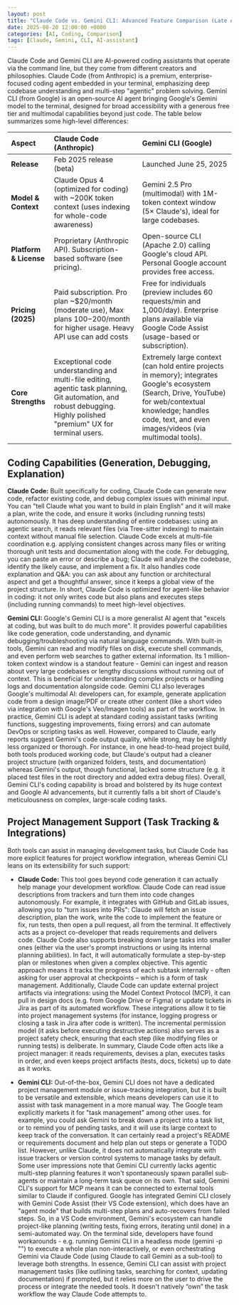 ```yaml
---
layout: post
title: "Claude Code vs. Gemini CLI: Advanced Feature Comparison (Late August 2025)"
date: 2025-08-20 12:00:00 +0000
categories: [AI, Coding, Comparison]
tags: [Claude, Gemini, CLI, AI-assistant]
---
```


Claude Code and Gemini CLI are AI-powered coding assistants that operate via the command line, but they come from different creators and philosophies. Claude Code (from Anthropic) is a premium, enterprise-focused coding agent embedded in your terminal, emphasizing deep codebase understanding and multi-step "agentic" problem solving. Gemini CLI (from Google) is an open-source AI agent bringing Google's Gemini model to the terminal, designed for broad accessibility with a generous free tier and multimodal capabilities beyond just code. The table below summarizes some high-level differences:

| Aspect | Claude Code (Anthropic) | Gemini CLI (Google) |
| :--- | :--- | :--- |
| **Release** | Feb 2025 release (beta) | Launched June 25, 2025 |
| **Model & Context** | Claude Opus 4 (optimized for coding) with ~200K token context (uses indexing for whole-code awareness) | Gemini 2.5 Pro (multimodal) with 1M-token context window (5× Claude's), ideal for large codebases. |
| **Platform & License** | Proprietary (Anthropic API). Subscription-based software (see pricing). | Open-source CLI (Apache 2.0) calling Google's cloud API. Personal Google account provides free access. |
| **Pricing (2025)** | Paid subscription. Pro plan ~$20/month (moderate use), Max plans $100-$200/month for higher usage. Heavy API use can add costs | Free for individuals (preview includes 60 requests/min and 1,000/day). Enterprise plans available via Google Code Assist (usage-based or subscription). |
| **Core Strengths** | Exceptional code understanding and multi-file editing, agentic task planning, Git automation, and robust debugging. Highly polished "premium" UX for terminal users. | Extremely large context (can hold entire projects in memory); integrates Google's ecosystem (Search, Drive, YouTube) for web/contextual knowledge; handles code, text, and even images/videos (via multimodal tools). |

## Coding Capabilities (Generation, Debugging, Explanation)

**Claude Code:** Built specifically for coding, Claude Code can generate new code, refactor existing code, and debug complex issues with minimal input. You can "tell Claude what you want to build in plain English" and it will make a plan, write the code, and ensure it works (including running tests) autonomously. It has deep understanding of entire codebases: using an agentic search, it reads relevant files (via Tree-sitter indexing) to maintain context without manual file selection. Claude Code excels at multi-file coordination e.g. applying consistent changes across many files or writing thorough unit tests and documentation along with the code. For debugging, you can paste an error or describe a bug; Claude will analyze the codebase, identify the likely cause, and implement a fix. It also handles code explanation and Q&A: you can ask about any function or architectural aspect and get a thoughtful answer, since it keeps a global view of the project structure. In short, Claude Code is optimized for agent-like behavior in coding: it not only writes code but also plans and executes steps (including running commands) to meet high-level objectives.

**Gemini CLI:** Google's Gemini CLI is a more generalist AI agent that "excels at coding, but was built to do much more". It provides powerful capabilities like code generation, code understanding, and dynamic debugging/troubleshooting via natural language commands. With built-in tools, Gemini can read and modify files on disk, execute shell commands, and even perform web searches to gather external information. Its 1 million-token context window is a standout feature - Gemini can ingest and reason about very large codebases or lengthy discussions without running out of context. This is beneficial for understanding complex projects or handling logs and documentation alongside code. Gemini CLI also leverages Google's multimodal AI: developers can, for example, generate application code from a design image/PDF or create other content (like a short video via integration with Google's Veo/Imagen tools) as part of the workflow. In practice, Gemini CLI is adept at standard coding assistant tasks (writing functions, suggesting improvements, fixing errors) and can automate DevOps or scripting tasks as well. However, compared to Claude, early reports suggest Gemini's code output quality, while strong, may be slightly less organized or thorough. For instance, in one head-to-head project build, both tools produced working code, but Claude's output had a cleaner project structure (with organized folders, tests, and documentation) whereas Gemini's output, though functional, lacked some structure (e.g. it placed test files in the root directory and added extra debug files). Overall, Gemini CLI's coding capability is broad and bolstered by its huge context and Google AI advancements, but it currently falls a bit short of Claude's meticulousness on complex, large-scale coding tasks.

## Project Management Support (Task Tracking & Integrations)

Both tools can assist in managing development tasks, but Claude Code has more explicit features for project workflow integration, whereas Gemini CLI leans on its extensibility for such support:

*   **Claude Code:** This tool goes beyond code generation it can actually help manage your development workflow. Claude Code can read issue descriptions from trackers and turn them into code changes autonomously. For example, it integrates with GitHub and GitLab issues, allowing you to "turn issues into PRs": Claude will fetch an issue description, plan the work, write the code to implement the feature or fix, run tests, then open a pull request, all from the terminal. It effectively acts as a project co-developer that reads requirements and delivers code. Claude Code also supports breaking down large tasks into smaller ones (either via the user's prompt instructions or using its internal planning abilities). In fact, it will automatically formulate a step-by-step plan or milestones when given a complex objective. This agentic approach means it tracks the progress of each subtask internally - often asking for user approval at checkpoints – which is a form of task management. Additionally, Claude Code can update external project artifacts via integrations: using the Model Context Protocol (MCP), it can pull in design docs (e.g. from Google Drive or Figma) or update tickets in Jira as part of its automated workflow. These integrations allow it to tie into project management systems (for instance, logging progress or closing a task in Jira after code is written). The incremental permission model (it asks before executing destructive actions) also serves as a project safety check, ensuring that each step (like modifying files or running tests) is deliberate. In summary, Claude Code often acts like a project manager: it reads requirements, devises a plan, executes tasks in order, and even keeps project artifacts (tests, docs, tickets) up to date as it works.

*   **Gemini CLI:** Out-of-the-box, Gemini CLI does not have a dedicated project management module or issue-tracking integration, but it is built to be versatile and extensible, which means developers can use it to assist with task management in a more manual way. The Google team explicitly markets it for "task management" among other uses. for example, you could ask Gemini to break down a project into a task list, or to remind you of pending tasks, and it will use its large context to keep track of the conversation. It can certainly read a project's README or requirements document and help plan out steps or generate a TODO list. However, unlike Claude, it does not automatically integrate with issue trackers or version control systems to manage tasks by default. Some user impressions note that Gemini CLI currently lacks agentic multi-step planning features it won't spontaneously spawn parallel sub-agents or maintain a long-term task queue on its own. That said, Gemini CLI's support for MCP means it can be connected to external tools similar to Claude if configured. Google has integrated Gemini CLI closely with Gemini Code Assist (their VS Code extension), which does have an "agent mode" that builds multi-step plans and auto-recovers from failed steps. So, in a VS Code environment, Gemini's ecosystem can handle project-like planning (writing tests, fixing errors, iterating until done) in a semi-automated way. On the terminal side, developers have found workarounds - e.g. running Gemini CLI in a headless mode (gemini -p "<prompt>") to execute a whole plan non-interactively, or even orchestrating Gemini via Claude Code (using Claude to call Gemini as a sub-tool) to leverage both strengths. In essence, Gemini CLI can assist with project management tasks (like outlining tasks, searching for context, updating documentation) if prompted, but it relies more on the user to drive the process or integrate the needed tools. It doesn't natively “own” the task workflow the way Claude Code attempts to.
